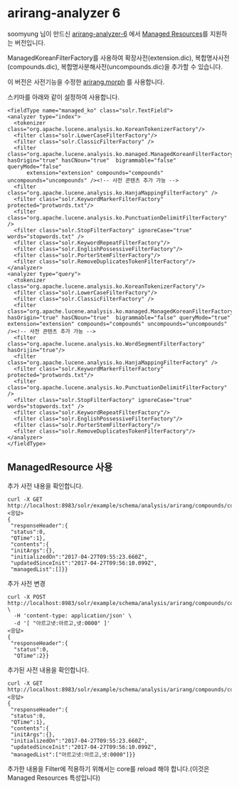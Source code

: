 arirang-analyzer 6
=================

soomyung 님이 만드신 [arirang-analyzer-6](https://github.com/soomyung/arirang-analyzer-6) 에서 [Managed Resources](https://cwiki.apache.org/confluence/display/solr/Managed+Resources)를 지원하는 버전입니다.  

ManagedKoreanFilterFactory를 사용하여 확장사전(extension.dic), 복합명사사전(compounds.dic), 복합명사분해사전(uncompounds.dic)을 추가할 수 있습니다.

이 버전은 사전기능을 수정한 [arirang.morph](/ddoleye/arirang.morph) 를 사용합니다.

스키마를 아래와 같이 설정하여 사용합니다.

    <fieldType name="managed_ko" class="solr.TextField">
    <analyzer type="index">
      <tokenizer class="org.apache.lucene.analysis.ko.KoreanTokenizerFactory"/>
      <filter class="solr.LowerCaseFilterFactory"/>
      <filter class="solr.ClassicFilterFactory" />
      <filter class="org.apache.lucene.analysis.ko.managed.ManagedKoreanFilterFactory" hasOrigin="true" hasCNoun="true"  bigrammable="false" queryMode="false"
          extension="extension" compounds="compounds" uncompounds="uncompounds" /><!-- 사전 콘텐츠 추가 가능 -->
      <filter class="org.apache.lucene.analysis.ko.HanjaMappingFilterFactory" />
      <filter class="solr.KeywordMarkerFilterFactory" protected="protwords.txt"/>
      <filter class="org.apache.lucene.analysis.ko.PunctuationDelimitFilterFactory" />
      <filter class="solr.StopFilterFactory" ignoreCase="true" words="stopwords.txt" />
      <filter class="solr.KeywordRepeatFilterFactory"/>
      <filter class="solr.EnglishPossessiveFilterFactory"/>
      <filter class="solr.PorterStemFilterFactory"/>
      <filter class="solr.RemoveDuplicatesTokenFilterFactory"/>
    </analyzer>
    <analyzer type="query">
      <tokenizer class="org.apache.lucene.analysis.ko.KoreanTokenizerFactory"/>
      <filter class="solr.LowerCaseFilterFactory"/>
      <filter class="solr.ClassicFilterFactory" />
      <filter class="org.apache.lucene.analysis.ko.managed.ManagedKoreanFilterFactory" hasOrigin="true" hasCNoun="true"  bigrammable="false" queryMode="true" extension="extension" compounds="compounds" uncompounds="uncompounds" /><!-- 사전 콘텐츠 추가 가능 -->
      <filter class="org.apache.lucene.analysis.ko.WordSegmentFilterFactory" hasOrijin="true"/>
      <filter class="org.apache.lucene.analysis.ko.HanjaMappingFilterFactory" />
      <filter class="solr.KeywordMarkerFilterFactory" protected="protwords.txt"/>
      <filter class="org.apache.lucene.analysis.ko.PunctuationDelimitFilterFactory" />
      <filter class="solr.StopFilterFactory" ignoreCase="true" words="stopwords.txt" />
      <filter class="solr.KeywordRepeatFilterFactory"/>
      <filter class="solr.EnglishPossessiveFilterFactory"/>
      <filter class="solr.PorterStemFilterFactory"/>
      <filter class="solr.RemoveDuplicatesTokenFilterFactory"/>
    </analyzer>
    </fieldType>

ManagedResource 사용
-------------------

추가 사전 내용을 확인합니다.

    curl -X GET http://localhost:8983/solr/example/schema/analysis/arirang/compounds/compounds
    <응답>
    {
     "responseHeader":{
     "status":0,
     "QTime":1},
     "contents":{
     "initArgs":{},
     "initializedOn":"2017-04-27T09:55:23.660Z",
     "updatedSinceInit":"2017-04-27T09:56:10.099Z",
     "managedList":[]}}

추가 사전 변경
  
    curl -X POST http://localhost:8983/solr/example/schema/analysis/arirang/compounds/compounds \
      -H 'content-type: application/json' \
      -d '[ "아르고넷:아르고,넷:0000" ]'
    <응답>
    {
     "responseHeader":{
      "status":0,
      "QTime":2}}
      

추가된 사전 내용을 확인합니다.

    curl -X GET http://localhost:8983/solr/example/schema/analysis/arirang/compounds/compounds
    <응답>
    {
     "responseHeader":{
     "status":0,
     "QTime":1},
     "contents":{
     "initArgs":{},
     "initializedOn":"2017-04-27T09:55:23.660Z",
     "updatedSinceInit":"2017-04-27T09:56:10.099Z",
     "managedList":["아르고넷:아르고,넷:0000"]}}

추가한 내용을 Filter에 적용하기 위해서는 core를 reload 해야 합니다.(이것은 Managed Resources 특성입니다)

